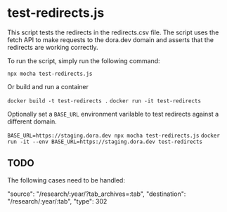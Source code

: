 # test-redirects.js

This script tests the redirects in the redirects.csv file. The script uses the fetch API to make requests to the dora.dev domain and asserts that the redirects are working correctly.

To run the script, simply run the following command:

`npx mocha test-redirects.js`

Or build and run a container

`docker build -t test-redirects .`
`docker run -it test-redirects`

Optionally set a `BASE_URL` environment varilable to test redirects against a different domain.

`BASE_URL=https://staging.dora.dev npx mocha test-redirects.js`
`docker run -it --env BASE_URL=https://staging.dora.dev test-redirects`

## TODO
The following cases need to be handled:

"source": "/research/:year/?tab_archives=:tab", "destination": "/research/:year/:tab", "type": 302
